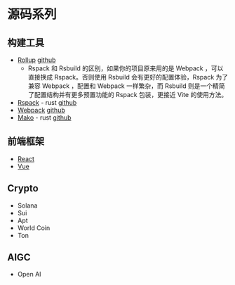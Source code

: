 # 源码系列

## 构建工具

- [Rollup](https://cn.rollupjs.org) [github](https://github.com/rollup/rollup)
  - Rspack 和 Rsbuild 的区别，如果你的项目原来用的是 Webpack ，可以直接换成 Rspack。否则使用 Rsbuild 会有更好的配置体验，Rspack 为了兼容 Webpack ，配置和 Webpack 一样繁杂，而 Rsbuild 则是一个精简了配置结构并有更多预置功能的 Rspack 包装，更接近 Vite 的使用方法。
- [Rspack](https://rspack.dev/zh/) - rust [github](https://github.com/web-infra-dev/rspack)
- [Webpack](https://www.webpackjs.com) [github](https://github.com/webpack/webpack)
- [Mako](https://makojs.dev/zh-CN/) - rust [github](https://github.com/umijs/mako)

## 前端框架

- [React]()
- [Vue]()

## Crypto

- Solana
- Sui
- Apt
- World Coin
- Ton

## AIGC
- Open AI

